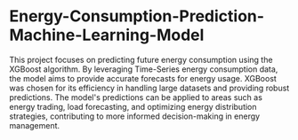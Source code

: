 # Energy-Consumption-Prediction-Machine-Learning-Model
 This project focuses on predicting future energy consumption using the XGBoost algorithm. By leveraging Time-Series energy consumption data, the model aims to provide accurate forecasts for energy usage. XGBoost was chosen for its efficiency in handling large datasets and providing robust predictions. The model's predictions can be applied to areas such as energy trading, load forecasting, and optimizing energy distribution strategies, contributing to more informed decision-making in energy management.
